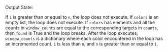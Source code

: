 Output State: 

If `i` is greater than or equal to `n`, the loop does not execute. 
If `colors` is an empty list, the loop does not execute.
If `colors` has elements and all the counts in `window_counts` are equal to the corresponding targets in `counts`, then `found` is True and the loop breaks.
After the loop executes, `window_counts` is a dictionary where each color encountered in the loop has an incremented count. `i` is less than `n`, and `n` is greater than or equal to `i`.